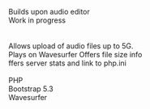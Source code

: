 Builds upon audio editor
<br>
Work in progress
<br>
<br>
<br>
Allows upload of audio files up to 5G.
<br>
Plays on Wavesurfer Offers file size info 
<br>
ffers server stats and link to php.ini
<br>
<br>
PHP
<br>
Bootstrap 5.3
<br>
Wavesurfer
